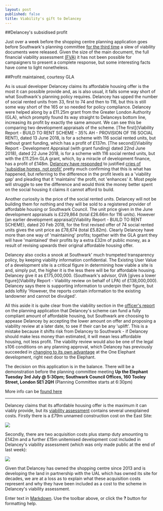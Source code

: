 ```yaml
---
layout: post
published: false
title: Viability's gift to Delancey
---
```

##Delancey's subsidised profit

Just over a week before the shopping centre planning application goes before Southwark's planning committee [for the third time](http://35percent.org/2018-06-26-delancey-tries-again/) a slew of viability documents were released. Given the size of the main document, the full financial viability assessment [(FVA)](http://planbuild.southwark.gov.uk/documents/?GetDocument=%7b%7b%7b!7Op6ZeDkjdW7huGG0wKoxg%3d%3d!%7d%7d%7d) it has not been possible for campaigners to present a complete response, but some interesting facts have come to light nonetheless.

##Profit maintained, courtesy GLA

As is usual developer Delancey claims its affordable housing offer is the most it can possible provide and, as is also usual, it falls some way short of what Southwark's planning policy requires.  Delancey has upped the number of social rented units from 33, first to 74 and then to 116, but this is still some way short of the 165 or so needed for policy compliance. Delancey were helped along by a £11.25m grant from the Greater London Authority (GLA), which promptly found its way straight to Delanceys bottom line, increasing its profit by exactly the same amount.  We can see this be comparing two development appraisals of the scheme.  [The first](Viability Report - BUILD TO RENT SCHEME - 35% AH - PROVISION OF 116 SOCIAL RENT), dated 13 June 2018, is for a scheme with 116 social rented units, but without grant funding, which has a profit of £137m.  [The second](Viability Report - Development Appraisal (with grant funding) dated 22nd June 2018), dated 22 June 2018, is for a scheme with 116 social rented units, but with the £11.25m GLA grant, which, by a miracle of development finance, has a profit of £148m. [Delancey have responded](https://twitter.com/ShapingElephant/status/1012006789997580294?s=19the) to justified [cries of 'subsidise homes, not profit'](https://twitter.com/occupyelephant?lang=en) pretty much confirming that this is what has happened, but referring to the difference in the profit levels as a 'viability gap' and pleading that it 'maintains' the profit, not 'enhances' it.  Most peple will struggle to see the difference and would think the money better spent on the social housing it claims it cannot afford to build.

Another curiosity is the price of the social rented units.  Delancey will not be building them for nothing and they will be sold to a registered provider of affordable housing or Southwark Council. The unit price given in the June development appraisals is £229,864 (total £26.66m for 116 units).  However [an earlier development appraisal](Viability Report - BUILD TO RENT SCHEME), dated 20 Feb 2018, for the first revised offer of 74 social rented units gives the unit price as £78,674 (total £5.82m).  Clearly Delancey have more than one way of 'maintaining' profits; together with the GLA grant they will have 'maintained' their profits by a extra £32m of public money, as a result of revising upwards their original affordable housing offer.

Delancey also cocks a snook at Southwark' much trumpeted transparency policy, by keeping viability information confidential.  The Existing  User Value of a development site is a critical figure in determining how viable a site is and, simply put, the higher it is the less there will be for affordable housing.  Delancey give it as £175,000,000. (Southwark's advisor, GVA [gives a lower figure](Viability Report - Viability review on behalf of LPA) of £138,000,000).  Delancey says there is supporting information to underpin their figure, but adds loftily 'However, the reports contain information to the existing landowner and cannot be divulged'.

All this aside it is quite clear from the viability section in the [officer's report](http://moderngov.southwark.gov.uk/documents/s76025/ITEM%201%20-%20REPORT%2016AP4458.pdf) on the planning application that Delancey's scheme can fund a fully compliant amount of affordable housing, but Southwark are choosing to appease Delancey by accepting the lower amount on offer and proposing a viability review at a later date, to see if their can be any 'uplift'.  This is a mistake because it shifts risk from Delancey to Southwark - if Delancey should make less money than estimated, it will mean less affordable housing, not less profit.  The viability review would also be one of the legal s106 conditions on any planning approval, which Delancey has previously succeeded in [changing to its own advantage](http://35percent.org/2018-06-26-delancey-tries-again/) at the One Elephant development, right next door to the Elephant.

The decision on this application is in the balance.  There will be a demonstration before the planning committee meeting **Up the Elephant Tuesday 3rd July @ 5:30pm; Southwark Council Offices, 160 Tooley Street, London SE1 2QH** (Planning Committee starts at 6:30pm)

More info can be [found here](https://www.facebook.com/events/167374030786608/)



----------------------------------------------------------------------------------------------------
Delancey claims that its affordable housing offer is the maximum it can viably provide, but its [viability assessment](http://planbuild.southwark.gov.uk/documents/?GetDocument=%7b%7b%7b!eW5y4yYs725p%2bJMli9Cf8g%3d%3d!%7d%7d%7d) contains several unexplained costs. Firstly there is a £79m unnamed construction cost on the East Site:

![](http://35percent.org/img/e1.png)

Secondly, there are two acquisition costs plus stamp duty amounting to £142m and a further £15m unitemised development cost included in Delancey's viability assessment (which was only made public at the end of last week):

![](http://35percent.org/img/e2.png)

Given that Delancey has owned the shopping centre since 2013 and is developing the land in partnership with the UAL which has owned its site for decades, we are at a loss as to explain what these acquisition costs represent and why they have been included as a cost to the scheme in Delancey's viability assessment.

Enter text in [Markdown](http://daringfireball.net/projects/markdown/). Use the toolbar above, or click the **?** button for formatting help.
